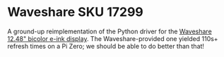 # Waveshare SKU 17299

A ground-up reimplementation of the Python driver for the [Waveshare 12.48" bicolor e-ink display](https://www.waveshare.com/wiki/12.48inch_e-Paper_Module). The Waveshare-provided one yielded 110s+ refresh times on a Pi Zero; we should be able to do better than that!
